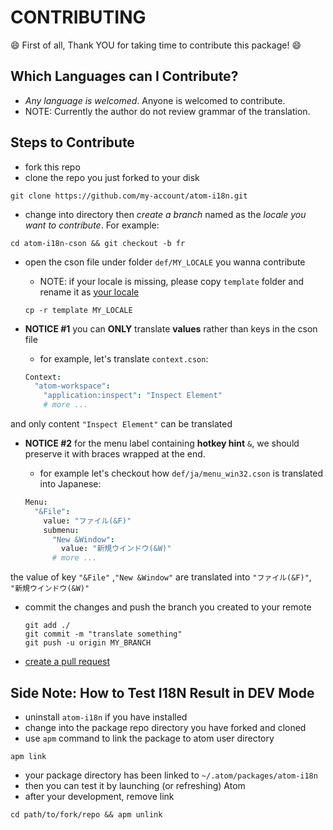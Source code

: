 # CONTRIBUTING

:smile: First of all, Thank YOU for taking time to contribute this package! :smile:

## Which Languages can I Contribute?

  - *Any language is welcomed*. Anyone is welcomed to contribute.
  - NOTE: Currently the author do not review grammar of the translation.


## Steps to Contribute

  - fork this repo
  - clone the repo you just forked to your disk

  ```shell
  git clone https://github.com/my-account/atom-i18n.git
  ```

  - change into directory then *create a branch* named as the *locale you want to contribute*. For example:

  ```shell
  cd atom-i18n-cson && git checkout -b fr
  ```

  - open the cson file under folder `def/MY_LOCALE` you wanna contribute
      - NOTE: if your locale is missing, please copy `template` folder and rename it as [your locale](http://www.science.co.il/Language/Locale-codes.php)

      ```shell
      cp -r template MY_LOCALE
      ```

  - **NOTICE #1** you can **ONLY** translate **values** rather than keys in the cson file
      - for example, let's translate `context.cson`:

      ```coffee
      Context:
        "atom-workspace":
          "application:inspect": "Inspect Element"
          # more ...
      ```

and only content `"Inspect Element"` can be translated

  - **NOTICE #2** for the menu label containing **hotkey hint** `&`, we should preserve it with braces wrapped at the end.

      - for example let's checkout how `def/ja/menu_win32.cson` is translated into Japanese:

      ```coffee
      Menu:
        "&File":
          value: "ファイル(&F)"
          submenu:
            "New &Window":
              value: "新規ウインドウ(&W)"
            # more ...
      ```

the value of key `"&File"` ,`"New &Window"` are translated into `"ファイル(&F)"`, `"新規ウインドウ(&W)"`

  - commit the changes and push the branch you created to your remote

      ```
      git add ./
      git commit -m "translate something"
      git push -u origin MY_BRANCH
      ```

  - [create a pull request](https://help.github.com/articles/creating-a-pull-request/)


## Side Note: How to Test I18N Result in DEV Mode

  - uninstall `atom-i18n` if you have installed
  - change into the package repo directory you have forked and cloned
  - use `apm` command to link the package to atom user directory

  ```
  apm link
  ```

  - your package directory has been linked to `~/.atom/packages/atom-i18n`
  - then you can test it by launching (or refreshing) Atom
  - after your development, remove link

  ```
  cd path/to/fork/repo && apm unlink
  ```
